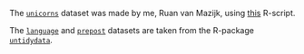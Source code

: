The [`unicorns`](unicorns.csv) dataset was made by me, Ruan van Mazijk, using [this](../R/generate-data-for-day-1.R) R-script.

The [`language`](language.csv) and [`prepost`](prepost.csv) datasets are taken from the R-package [`untidydata`](https://www.jvcasillas.com/untidydata/).
